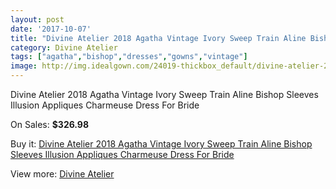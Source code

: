 ```yaml
---
layout: post
date: '2017-10-07'
title: "Divine Atelier 2018 Agatha Vintage Ivory Sweep Train Aline Bishop Sleeves Illusion Appliques Charmeuse Dress For Bride"
category: Divine Atelier
tags: ["agatha","bishop","dresses","gowns","vintage"]
image: http://img.idealgown.com/24019-thickbox_default/divine-atelier-2018-agatha-vintage-ivory-sweep-train-aline-bishop-sleeves-illusion-appliques-charmeuse-dress-for-bride.jpg
---
```

Divine Atelier 2018 Agatha Vintage Ivory Sweep Train Aline Bishop Sleeves Illusion Appliques Charmeuse Dress For Bride

On Sales: **$326.98**
<a href="https://www.idealgown.com/en/divine-atelier/9275-divine-atelier-2018-agatha-vintage-ivory-sweep-train-aline-bishop-sleeves-illusion-appliques-charmeuse-dress-for-bride.html"><amp-img layout="responsive" width="600" height="600" src="//img.idealgown.com/24019-thickbox_default/divine-atelier-2018-agatha-vintage-ivory-sweep-train-aline-bishop-sleeves-illusion-appliques-charmeuse-dress-for-bride.jpg" alt="Divine Atelier 2018 Agatha Vintage Ivory Sweep Train Aline Bishop Sleeves Illusion Appliques Charmeuse Dress For Bride 0" /></a>
<a href="https://www.idealgown.com/en/divine-atelier/9275-divine-atelier-2018-agatha-vintage-ivory-sweep-train-aline-bishop-sleeves-illusion-appliques-charmeuse-dress-for-bride.html"><amp-img layout="responsive" width="600" height="600" src="//img.idealgown.com/24022-thickbox_default/divine-atelier-2018-agatha-vintage-ivory-sweep-train-aline-bishop-sleeves-illusion-appliques-charmeuse-dress-for-bride.jpg" alt="Divine Atelier 2018 Agatha Vintage Ivory Sweep Train Aline Bishop Sleeves Illusion Appliques Charmeuse Dress For Bride 1" /></a>
<a href="https://www.idealgown.com/en/divine-atelier/9275-divine-atelier-2018-agatha-vintage-ivory-sweep-train-aline-bishop-sleeves-illusion-appliques-charmeuse-dress-for-bride.html"><amp-img layout="responsive" width="600" height="600" src="//img.idealgown.com/24021-thickbox_default/divine-atelier-2018-agatha-vintage-ivory-sweep-train-aline-bishop-sleeves-illusion-appliques-charmeuse-dress-for-bride.jpg" alt="Divine Atelier 2018 Agatha Vintage Ivory Sweep Train Aline Bishop Sleeves Illusion Appliques Charmeuse Dress For Bride 2" /></a>
<a href="https://www.idealgown.com/en/divine-atelier/9275-divine-atelier-2018-agatha-vintage-ivory-sweep-train-aline-bishop-sleeves-illusion-appliques-charmeuse-dress-for-bride.html"><amp-img layout="responsive" width="600" height="600" src="//img.idealgown.com/24020-thickbox_default/divine-atelier-2018-agatha-vintage-ivory-sweep-train-aline-bishop-sleeves-illusion-appliques-charmeuse-dress-for-bride.jpg" alt="Divine Atelier 2018 Agatha Vintage Ivory Sweep Train Aline Bishop Sleeves Illusion Appliques Charmeuse Dress For Bride 3" /></a>

Buy it: [Divine Atelier 2018 Agatha Vintage Ivory Sweep Train Aline Bishop Sleeves Illusion Appliques Charmeuse Dress For Bride](https://www.idealgown.com/en/divine-atelier/9275-divine-atelier-2018-agatha-vintage-ivory-sweep-train-aline-bishop-sleeves-illusion-appliques-charmeuse-dress-for-bride.html "Divine Atelier 2018 Agatha Vintage Ivory Sweep Train Aline Bishop Sleeves Illusion Appliques Charmeuse Dress For Bride")

View more: [Divine Atelier](https://www.idealgown.com/en/168-divine-atelier "Divine Atelier")